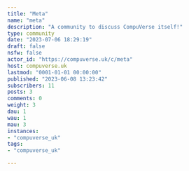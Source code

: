 ```yaml
---
title: "Meta" 
name: "meta"
description: "A community to discuss CompuVerse itself!"
type: community
date: "2023-07-06 18:29:19"
draft: false
nsfw: false
actor_id: "https://compuverse.uk/c/meta"
host: compuverse.uk
lastmod: "0001-01-01 00:00:00"
published: "2023-06-08 13:23:42"
subscribers: 11
posts: 3
comments: 0
weight: 3
dau: 1
wau: 1
mau: 3
instances:
- "compuverse_uk"
tags: 
- "compuverse_uk"

---
```

